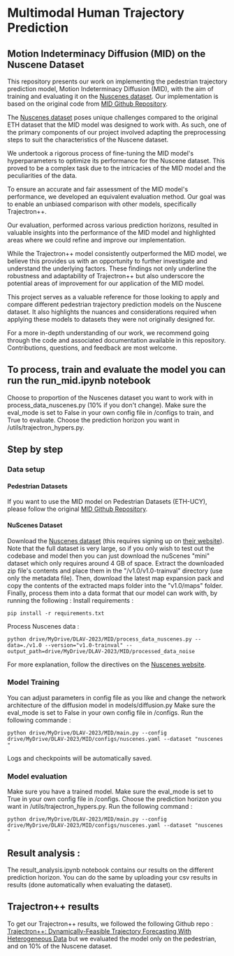 # Multimodal Human Trajectory Prediction
## Motion Indeterminacy Diffusion (MID) on the Nuscene Dataset
This repository presents our work on implementing the pedestrian trajectory prediction model, Motion Indeterminacy Diffusion (MID), with the aim of training and evaluating it on the [Nuscenes dataset](https://www.nuscenes.org). Our implementation is based on the original code from [MID Github Repository](https://github.com/Gutianpei/MID/tree/main).

The [Nuscenes dataset](https://www.nuscenes.org) poses unique challenges compared to the original ETH dataset that the MID model was designed to work with. As such, one of the primary components of our project involved adapting the preprocessing steps to suit the characteristics of the Nuscene dataset.

We undertook a rigorous process of fine-tuning the MID model's hyperparameters to optimize its performance for the Nuscene dataset. This proved to be a complex task due to the intricacies of the MID model and the peculiarities of the data.

To ensure an accurate and fair assessment of the MID model's performance, we developed an equivalent evaluation method. Our goal was to enable an unbiased comparison with other models, specifically Trajectron++.

Our evaluation, performed across various prediction horizons, resulted in valuable insights into the performance of the MID model and highlighted areas where we could refine and improve our implementation.

While the Trajectron++ model consistently outperformed the MID model, we believe this provides us with an opportunity to further investigate and understand the underlying factors. These findings not only underline the robustness and adaptability of Trajectron++ but also underscore the potential areas of improvement for our application of the MID model.

This project serves as a valuable reference for those looking to apply and compare different pedestrian trajectory prediction models on the Nuscene dataset. It also highlights the nuances and considerations required when applying these models to datasets they were not originally designed for.

For a more in-depth understanding of our work, we recommend going through the code and associated documentation available in this repository. Contributions, questions, and feedback are most welcome.

## To process, train and evaluate the model you can run the run_mid.ipynb notebook
Choose to proportion of the Nuscenes dataset you want to work with in process_data_nuscenes.py (10% if you don't change).
Make sure the eval_mode is set to False in your own config file in /configs to train, and True to evaluate.
Choose the prediction horizon you want in /utils/trajectron_hypers.py.

## Step by step

### Data setup

#### Pedestrian Datasets

If you want to use the MID model on Pedestrian Datasets (ETH-UCY), please follow the original [MID Github Repository](https://github.com/Gutianpei/MID/tree/main).

#### NuScenes Dataset

Download the [Nuscenes dataset](https://www.nuscenes.org) (this requires signing up on [their website](https://www.nuscenes.org)). Note that the full dataset is very large, so if you only wish to test out the codebase and model then you can just download the nuScenes "mini" dataset which only requires around 4 GB of space. Extract the downloaded zip file's contents and place them in the "/v1.0/v1.0-trainval" directory (use only the metadata file). Then, download the latest map expansion pack and copy the contents of the extracted maps folder into the "v1.0/maps" folder. Finally, process them into a data format that our model can work with, by running the following :
Install requirements :
```
pip install -r requirements.txt
```
Process Nuscenes data :
```
python drive/MyDrive/DLAV-2023/MID/process_data_nuscenes.py --data=./v1.0 --version="v1.0-trainval" --output_path=drive/MyDrive/DLAV-2023/MID/processed_data_noise
```

For more explanation, follow the directives on the [Nuscenes website](https://www.nuscenes.org).

### Model Training
You can adjust parameters in config file as you like and change the network architecture of the diffusion model in models/diffusion.py
Make sure the eval_mode is set to False in your own config file in /configs.
Run the following commande :
```
python drive/MyDrive/DLAV-2023/MID/main.py --config drive/MyDrive/DLAV-2023/MID/configs/nuscenes.yaml --dataset "nuscenes "
```
Logs and checkpoints will be automatically saved.

### Model evaluation
Make sure you have a trained model.
Make sure the eval_mode is set to True in your own config file in /configs.
Choose the prediction horizon you want in /utils/trajectron_hypers.py.
Run the following command :
```
python drive/MyDrive/DLAV-2023/MID/main.py --config drive/MyDrive/DLAV-2023/MID/configs/nuscenes.yaml --dataset "nuscenes "
```
## Result analysis :
The result_analysis.ipynb notebook contains our results on the different prediction horizon.
You can do the same by uploading your csv results in results (done automatically when evaluating the dataset).

## Trajectron++ results
To get our Trajectron++ results, we followed the following Github repo : [Trajectron++: Dynamically-Feasible Trajectory Forecasting With Heterogeneous Data](https://github.com/StanfordASL/Trajectron-plus-plus/tree/master)
but we evaluated the model only on the pedestrian, and on 10% of the Nuscene dataset.

